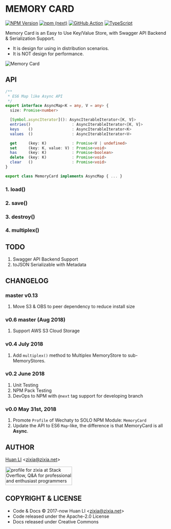 # MEMORY CARD

[![NPM Version](https://img.shields.io/npm/v/memory-card?color=brightgreen)](https://www.npmjs.com/package/memory-card)
[![npm (next)](https://img.shields.io/npm/v/memory-card/next.svg)](https://www.npmjs.com/package/memory-card?activeTab=versions)
[![GitHub Action](https://github.com/huan/memory-card/workflows/NPM/badge.svg)](https://github.com/huan/memory-card/actions?query=workflow%3ANPM)
[![TypeScript](https://img.shields.io/badge/%3C%2F%3E-TypeScript-blue.svg)](https://www.typescriptlang.org/)

Memory Card is an Easy to Use Key/Value Store, with Swagger API Backend &amp; Serialization Support.

- It is design for using in distribution scenarios.
- It is NOT design for performance.

![Memory Card](https://huan.github.io/memory-card/images/memory-card-logo.png)

## API

```ts
/**
 * ES6 Map like Async API
 */
export interface AsyncMap<K = any, V = any> {
  size: Promise<number>

  [Symbol.asyncIterator](): AsyncIterableIterator<[K, V]>
  entries()                  : AsyncIterableIterator<[K, V]>
  keys    ()                 : AsyncIterableIterator<K>
  values  ()                 : AsyncIterableIterator<V>

  get     (key: K)           : Promise<V | undefined>
  set     (key: K, value: V) : Promise<void>
  has     (key: K)           : Promise<boolean>
  delete  (key: K)           : Promise<void>
  clear   ()                 : Promise<void>
}

export class MemoryCard implements AsyncMap { ... }
```

### 1. load()

### 2. save()

### 3. destroy()

### 4. multiplex()

## TODO

1. Swagger API Backend Support
1. toJSON Serializable with Metadata

## CHANGELOG

### master v0.13

1. Move S3 & OBS to peer dependency to reduce install size

### v0.6 master (Aug 2018)

1. Support AWS S3 Cloud Storage

### v0.4 July 2018

1. Add `multiplex()` method to Multiplex MemoryStore to sub-MemoryStores.

### v0.2 June 2018

1. Unit Testing
1. NPM Pack Testing
1. DevOps to NPM with `@next` tag support for developing branch

### v0.0 May 31st, 2018

1. Promote `Profile` of Wechaty to SOLO NPM Module: `MemoryCard`
1. Update the API to ES6 `Map`-like, the difference is that MemoryCard is all **Async**.

## AUTHOR

[Huan LI](http://linkedin.com/in/zixia) \<zixia@zixia.net\>

<a href="http://stackoverflow.com/users/1123955/zixia">
  <img src="http://stackoverflow.com/users/flair/1123955.png" width="208" height="58" alt="profile for zixia at Stack Overflow, Q&amp;A for professional and enthusiast programmers" title="profile for zixia at Stack Overflow, Q&amp;A for professional and enthusiast programmers">
</a>

## COPYRIGHT & LICENSE

- Code & Docs © 2017-now Huan LI \<zixia@zixia.net\>
- Code released under the Apache-2.0 License
- Docs released under Creative Commons
